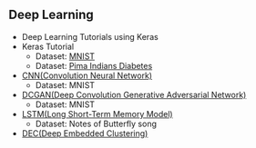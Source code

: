 ## Deep Learning

* Deep Learning Tutorials using Keras
* Keras Tutorial
  * Dataset: [MNIST](./keras_tutorial.ipynb)
  * Dataset: [Pima Indians Diabetes](./Keras_Pima_Indians_Diabetes.ipynb)
* [CNN(Convolution Neural Network)](./Keras_CNN_MNIST.ipynb)
  - Dataset: MNIST
* [DCGAN(Deep Convolution Generative Adversarial Network)](./Keras_DCGAN.ipynb)
  - Dataset: MNIST
* [LSTM(Long Short-Term Memory Model)](./Keras_LSTM_Butterfly.ipynb)
  - Dataset: Notes of Butterfly song
* [DEC(Deep Embedded Clustering)](./Keras-DEC.ipynb)